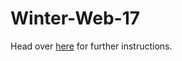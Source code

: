 # Winter-Web-17

Head over [here](https://github.com/dylan007/winter-resources/wiki/Welcome) for further instructions.
